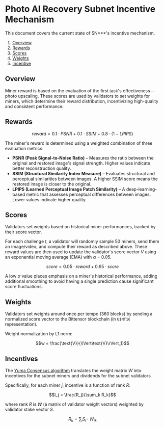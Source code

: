 # Photo AI Recovery Subnet Incentive Mechanism

This document covers the current state of SN***'s incentive mechanism. 
1. [Overview](#overview)
2. [Rewards](#rewards)
3. [Scores](#scores)
4. [Weights](#weights)
5. [Incentive](#incentives)

## Overview

Miner reward is based on the evaluation of the first task's effectiveness—photo upscaling. These scores are used by validators to set weights for miners, which determine their reward distribution, incentivizing high-quality and consistent performance.


## Rewards

$$
reward = 0.1 \cdot PSNR + 0.1 \cdot SSIM + 0.8 \cdot (1 - LPIPS)
$$

The miner's reward is determined using a weighted combination of three evaluation metrics:  

- **PSNR (Peak Signal-to-Noise Ratio)** – Measures the ratio between the original and restored image's signal strength. Higher values indicate better reconstruction quality.  
- **SSIM (Structural Similarity Index Measure)** – Evaluates structural and perceptual similarities between images. A higher SSIM score means the restored image is closer to the original.  
- **LPIPS (Learned Perceptual Image Patch Similarity)** – A deep-learning-based metric that assesses perceptual differences between images. Lower values indicate higher quality.



## Scores

Validators set weights based on historical miner performances, tracked by their score vector. 

For each challenge *t*, a validator will randomly sample 50 miners, send them an image/video, and compute their reward as described above. These reward values are then used to update the validator's score vector *V* using an exponential moving average (EMA) with *&alpha;* = 0.05. 

$$
score = 0.05 \cdot reward + 0.95 \cdot score
$$

A low *&alpha;* value places emphasis on a miner's historical performance, adding additional smoothing to avoid having a single prediction cause significant score fluctuations.


## Weights

Validators set weights around once per tempo (360 blocks) by sending a normalized score vector to the Bittensor blockchain (in `UINT16` representation).

Weight normalization by L1 norm:

$$w = \frac{\text{V}}{\lVert\text{V}\rVert_1}$$


## Incentives

The [Yuma Consensus algorithm](https://docs.bittensor.com/yuma-consensus) translates the weight matrix *W* into incentives for the subnet miners and dividends for the subnet validators

Specifically, for each miner *j*, incentive is a function of rank *R*:

$$I_j = \frac{R_j}{\sum_k R_k}$$

where rank *R* is *W* (a matrix of validator weight vectors) weighted by validator stake vector *S*. 

$$R_k = \sum_i S_i \cdot W_{ik}$$




